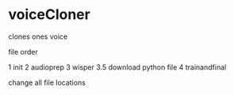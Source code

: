 # voiceCloner
clones ones voice


file order 

1 init
2 audioprep
3 wisper
3.5 download python file
4 trainandfinal

change all file locations 
